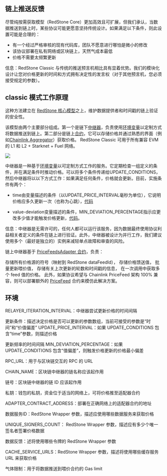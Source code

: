

## 链上推送反馈

尽管纯按需获取模型（RedStone Core）更加高效且可扩展，但我们承认，当数据推送到链上时，某些协议可能更愿意坚持传统设计。如果满足以下条件，则此设置可能是合理的：

- 有一个经过严格审核的现有代码库，团队不愿意进行哪怕是微小的修改
- 该协议部署在私有网络或区块链上，天然气成本最低
- 价格不需要太频繁更新


信息：RedStone Classic 与传统的推送预言机相比具有显着优势。我们的模块化设计让您对价格更新的时间和方式拥有决定性的发言权（对于其他预言机，您必须接受规定的参数）。


## classic 模式工作原理

这种方法建立在 [RedStone 核心模型](https://docs.redstone.finance/docs/smart-contract-devs/get-started/redstone-core)之上，维护数据提供者和时间戳的链上验证的安全性。

该模型由两个主要部分组成。第一个是链下[中继器](https://docs.redstone.finance/docs/smart-contract-devs/get-started/redstone-classic#relayer)，负责使用[环境变量](https://docs.redstone.finance/docs/smart-contract-devs/get-started/redstone-classic#environment-variables)以定制方式将数据推送到链上。第二部分是链上[合约](https://docs.redstone.finance/docs/smart-contract-devs/get-started/redstone-classic#contracts)，它可以存储价格并通过熟悉的界面（例如[Chainlink Aggregator](https://github.com/smartcontractkit/chainlink/blob/develop/contracts/src/v0.7/interfaces/AggregatorV3Interface.sol)）获取价格。 RedStone Classic 可用于所有兼容 EVM 的 L1 和 L2 + Starknet + Fuel 网络。


![](https://docs.redstone.finance/assets/images/redstone-classic-d7420a398d586386e2593a457d61e8f8.png)



中继器是一种基于[环境变量](https://docs.redstone.finance/docs/smart-contract-devs/get-started/redstone-classic#environment-variables)以可定制方式工作的服务。它定期检查一组定义的条件，并在满足条件时推动价格。可以将多个条件传递给UPDATE_CONDITIONS，然后中继器将以以下方式工作：如果满足任何条件，价格就会更新。目前，实施条件有两个：

- time由变量描述的条件（以UPDATE_PRICE_INTERVAL毫秒为单位），它说明价格应多久更新一次（也称为心跳），[代码](https://github.com/redstone-finance/redstone-oracles-monorepo/blob/main/packages/on-chain-relayer/src/core/update-conditions/time-condition.ts)

- value-deviation变量描述的条件，MIN_DEVIATION_PERCENTAGE指示应更改多少值才能触发价格更新，[代码](https://github.com/redstone-finance/redstone-oracles-monorepo/blob/main/packages/on-chain-relayer/src/core/update-conditions/value-deviation-condition.ts)。

信息：中继器是无需许可的，任何人都可以运行该服务，因为数据最终使用协议利益相关者定义的条件在链上进行验证。此外，中继器被设计为并行工作，我们建议使用多个（最好是独立的）实例来减轻单点故障和审查的风险。


链上中继器基于 [PriceFeedsAdapter 合约](https://github.com/redstone-finance/redstone-oracles-monorepo/blob/main/packages/on-chain-relayer/contracts/core/RedstoneAdapterBase.sol)，负责：

存储所有价格源的符号（映射到 RedStone dataFeedId），
存储价格馈送值，
批量更新喂价值，
存储有关上次更新的轮数和时间戳的信息，
在一次调用中获取多个 feed 值的价格。
此外，如果协议希望与 Chainlink PriceFeed 架构 100% 兼容，则可以部署额外的 [PriceFeed](https://github.com/redstone-finance/redstone-oracles-monorepo/blob/main/packages/on-chain-relayer/contracts/core/RedstoneAdapterBase.sol) 合约来模仿此解决方案。


## 环境

RELAYER_ITERATION_INTERVAL：中继器尝试更新价格的时间间隔

更新条件：描述决定价格是否可以更新的参数数组，当前可接受的参数是“时间”和“价值偏差”
UPDATE_PRICE_INTERVAL：如果 UPDATE_CONDITIONS 包含“time”参数，则描述价格

更新频率的时间间隔
MIN_DEVIATION_PERCENTAGE：如果 UPDATE_CONDITIONS 包含“值偏差”，则触发价格更新的价格最小偏差

RPC_URL：用于与区块链交互的 RPC 的 URL

CHAIN_NAME：区块链中继器的链名称应该起作用

链号：区块链中继器的链 ID 应该起作用

私钥：钱包的私钥，资金位于适当的网络上，可将价格推至适配器合约

ADAPTER_CONTRACT_ADDRESS：部署在正确网络上的适配器合约的地址

数据服务ID：RedStone Wrapper 参数，描述应使用哪些数据服务来获取价格

UNIQUE_SIGNERS_COUNT：	RedStone Wrapper 参数，描述应有多少个唯一签名者签署价格数据

数据反馈：述将使用哪些令牌的 RedStone Wrapper 参数

CACHE_SERVICE_URLS：RedStone Wrapper 参数，描述将使用哪些缓存服务 URL 来获取价格

气体限制：用于将数据推送到喂价合约的 Gas limit
